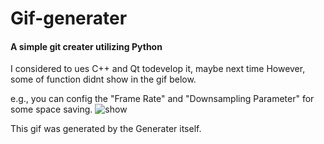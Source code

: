 # Gif-generater

#### A simple git creater utilizing Python
I considered to ues C++ and Qt todevelop it, maybe next time
However, some of function didnt show in the gif below. 

e.g., you can config the "Frame Rate" and "Downsampling Parameter" for some space saving.
![show](outp-test/2.gif)

This gif was generated by the Generater itself.
